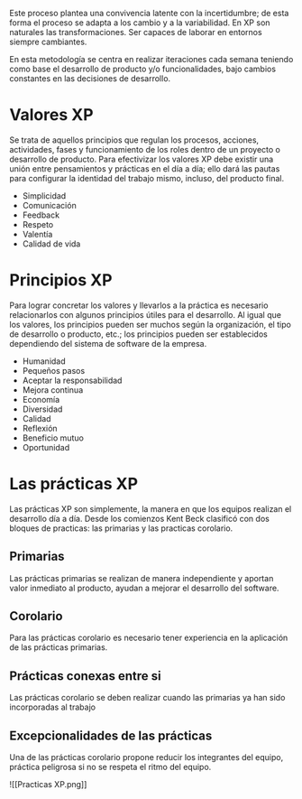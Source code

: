 Este proceso plantea una convivencia latente con la incertidumbre; de esta forma el proceso se adapta a los cambio y a la variabilidad. En XP son naturales las transformaciones. Ser capaces de laborar en entornos siempre cambiantes. 

En esta metodología se centra en realizar iteraciones cada semana teniendo como base el desarrollo de producto y/o funcionalidades, bajo cambios constantes en las decisiones de desarrollo. 

# Valores XP
Se trata de aquellos principios que regulan los procesos, acciones, actividades, fases y funcionamiento de los roles dentro de un proyecto o desarrollo de producto. Para efectivizar los valores XP debe existir una unión entre pensamientos y prácticas en el día a día; ello dará las pautas para configurar la identidad del trabajo mismo, incluso, del producto final.

- Simplicidad
- Comunicación
- Feedback
- Respeto
- Valentía
- Calidad de vida

# Principios XP
Para lograr concretar los valores y llevarlos a la práctica es necesario relacionarlos con algunos principios útiles para el desarrollo. Al igual que los valores, los principios pueden ser muchos según la organización, el tipo de desarrollo o producto, etc.; los principios pueden ser establecidos dependiendo del sistema de software de la empresa.

- Humanidad
- Pequeños pasos
- Aceptar la responsabilidad
- Mejora continua
- Economía
- Diversidad
- Calidad
- Reflexión
- Beneficio mutuo
- Oportunidad
# Las prácticas XP
Las prácticas XP son simplemente, la manera en que los equipos realizan el desarrollo día a día. Desde los comienzos Kent Beck clasificó con dos bloques de practicas: las primarias y las practicas corolario.

## Primarias
Las prácticas primarias se realizan de manera independiente y aportan valor inmediato al producto, ayudan a mejorar el desarrollo del software.

## Corolario
Para las prácticas corolario es necesario tener experiencia en la aplicación de las prácticas primarias.

## Prácticas conexas entre si
Las prácticas corolario se deben realizar cuando las primarias ya han sido incorporadas al trabajo

## Excepcionalidades de las prácticas
Una de las prácticas corolario propone reducir los integrantes del equipo, práctica peligrosa si no se respeta el ritmo del equipo.

![[Practicas XP.png]]
